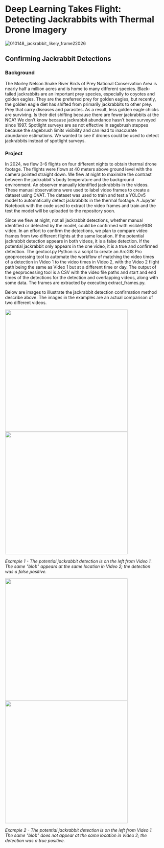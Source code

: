 # Deep Learning Takes Flight: Detecting Jackrabbits with Thermal Drone Imagery
![010148_jackrabbit_likely_frame22026](https://github.com/user-attachments/assets/6a4e70af-4286-4471-8c49-4657f0d53388)

## Confirming Jackrabbit Detections

### Background
The Morley Nelson Snake River Birds of Prey National Conservation Area is nearly half a million acres and is home to many different species. Black-tailed jackrabbits are an important prey species, especially to coyotes and golden eagles. They are the preferred prey for golden eagles, but recently, the golden eagle diet has shifted from primarily jackrabbits to other prey. Prey that carry diseases and parasites. As a result, less golden eagle chicks are surviving. Is their diet shifting because there are fewer jackrabbits at the NCA? We don’t know because jackrabbit abundance hasn’t been surveyed since 1997. Spotlight surveys are as not effective in sagebrush steppes because the sagebrush limits visibility and can lead to inaccurate abundance estimations. We wanted to see if drones could be used to detect jackrabbits instead of spotlight surveys.

### Project
In 2024, we flew 3-6 flights on four different nights to obtain thermal drone footage. The flights were flown at 40 meters above ground level with the camera pointed straight down. We flew at night to maximize the contrast between the jackrabbit's body temperature and the background environment. An observer manually identified jackrabbits in the videos. These manual observations were used to label video frames to create a dataset using CVAT. The dataset was used to train and test a YOLOv5 model to automatically detect jackrabbits in the thermal footage. A Jupyter Notebook with the code used to extract the video frames and train and the test the model will be uploaded to the repository soon. 

Since we flew at night, not all jackrabbit detections, whether manual identified or detected by the model, could be confirmed with visible/RGB video. In an effort to confirm the detections, we plan to compare video frames from two different flights at the same location. If the potential jackrabbit detection appears in both videos, it is a false detection. If the potential jackrabbit only appears in the one video, it is a true and confirmed detection. The geotool.py Python is a script to create an ArcGIS Pro geoprocessing tool to automate the workflow of matching the video times of a detection in Video 1 to the video times in Video 2, with the Video 2 flight path being the same as Video 1 but at a different time or day. The output of the geoprocessing tool is a CSV with the video file paths and start and end times of the detections for the detection and overlapping videos, along with some data. The frames are extracted by executing extract_frames.py.

Below are images to illustrate the jackrabbit detection confirmation method describe above. The images in the examples are an actual comparison of two different videos.

<img src="https://github.com/user-attachments/assets/d995b4c4-31a0-4ce4-864d-106cfe455350" width="400">          <img src="https://github.com/user-attachments/assets/b74d52c9-57c3-4a47-83d4-77e2f7848b90" width="400">

*Example 1 - The potential jackrabbit detection is on the left from Video 1. The same "blob" appears at the same location in Video 2; the detection was a false positive.*

<img src="https://github.com/user-attachments/assets/6cb63d90-12cd-452d-99f7-53a411441790" width="400">          <img src="https://github.com/user-attachments/assets/7dd88af9-fd29-4b8c-a0ac-366869ae711e" width="400">

*Example 2 - The potential jackrabbit detection is on the left from Video 1. The same "blob" does not appear at the same location in Video 2; the detection was a true positive.*
